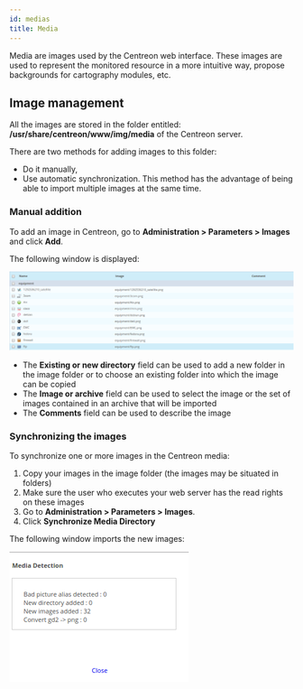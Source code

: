 ```yaml
---
id: medias
title: Media
---
```


Media are images used by the Centreon web interface. These images are used to
represent the monitored resource in a more intuitive way, propose backgrounds
for cartography modules, etc.

## Image management

All the images are stored in the folder entitled:
**/usr/share/centreon/www/img/media** of the Centreon server.

There are two methods for adding images to this folder:

- Do it manually,
- Use automatic synchronization. This method has the advantage of being able
to import multiple images at the same time.

### Manual addition

To add an image in Centreon, go to **Administration > Parameters > Images** and
click **Add**.

The following window is displayed:

![image](../../assets/administration/dmedias.png)

- The **Existing or new directory** field can be used to add a new folder in the
image folder or to choose an existing folder into which the image can be
copied
- The **Image or archive** field can be used to select the image or the set of
images contained in an archive that will be imported
- The **Comments** field can be used to describe the image

### Synchronizing the images

To synchronize one or more images in the Centreon media:

1. Copy your images in the image folder (the images may be situated in folders)
2. Make sure the user who executes your web server has the read rights on
these images
3. Go to **Administration > Parameters > Images**.
4. Click **Synchronize Media Directory**

The following window imports the new images:

![image](../../assets/administration/dmediasimports.png)
